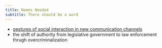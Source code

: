 ```yaml
---
title: Names Needed
subtitle: There should be a word
---
```


- [gestures of social interaction in new communication channels](https://twitter.com/deepfates/status/1323736548626423810)
- the shift of authority from legislative government to law enforcement thrugh overcriminalization
